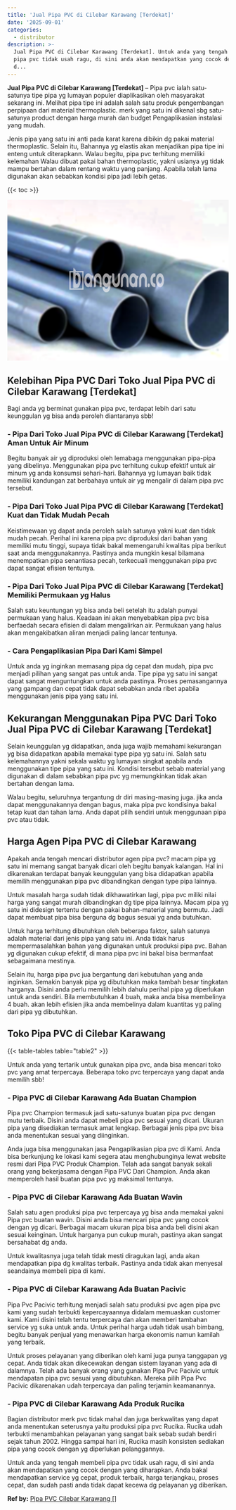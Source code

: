 ```yaml
---
title: 'Jual Pipa PVC di Cilebar Karawang [Terdekat]'
date: '2025-09-01'
categories:
  - distributor
description: >-
  Jual Pipa PVC di Cilebar Karawang [Terdekat]. Untuk anda yang tengah membeli
  pipa pvc tidak usah ragu, di sini anda akan mendapatkan yang cocok dengan yang
  d...
---
```


**Jual Pipa PVC di Cilebar Karawang \[Terdekat\]** – Pipa pvc ialah satu-satunya tipe pipa yg lumayan populer diaplikasikan oleh masyarakat sekarang ini. Melihat pipa tipe ini adalah salah satu produk pengembangan perpipaan dari material thermoplastic. merk yang satu ini dikenal sbg satu-satunya product dengan harga murah dan budget Pengaplikasian instalasi yang mudah.

Jenis pipa yang satu ini anti pada karat karena dibikin dg pakai material thermoplastic. Selain itu, Bahannya yg elastis akan menjadikan pipa tipe ini enteng untuk diterapkann. Walau begitu, pipa pvc terhitung memiliki kelemahan Walau dibuat pakai bahan thermoplastic, yakni usianya yg tidak mampu bertahan dalam rentang waktu yang panjang. Apabila telah lama digunakan akan sebabkan kondisi pipa jadi lebih getas.

{{< toc >}}

![Jual Pipa PVC di Cilebar Karawang [Terdekat]](/images/jaul-pipa-pvc-60.png)

## Kelebihan Pipa PVC Dari Toko Jual Pipa PVC di Cilebar Karawang \[Terdekat\]

Bagi anda yg berminat gunakan pipa pvc, terdapat lebih dari satu keunggulan yg bisa anda peroleh diantaranya sbb!

### \- Pipa Dari Toko Jual Pipa PVC di Cilebar Karawang \[Terdekat\] Aman Untuk Air Minum

Begitu banyak air yg diproduksi oleh lemabaga menggunakan pipa-pipa yang dibelinya. Menggunakan pipa pvc terhitung cukup efektif untuk air minum yg anda konsumsi sehari-hari. Bahannya yg lumayan baik tidak memiliki kandungan zat berbahaya untuk air yg mengalir di dalam pipa pvc tersebut.

### \- Pipa Dari Toko Jual Pipa PVC di Cilebar Karawang \[Terdekat\] Kuat dan Tidak Mudah Pecah

Keistimewaan yg dapat anda peroleh salah satunya yakni kuat dan tidak mudah pecah. Perihal ini karena pipa pvc diproduksi dari bahan yang memiliki mutu tinggi, supaya tidak bakal memengaruhi kwalitas pipa berikut saat anda menggunakannya. Pastinya anda mungkin kesal bilamana menempatkan pipa senantiasa pecah, terkecuali menggunakan pipa pvc dapat sangat efisien tentunya.

### \- Pipa Dari Toko Jual Pipa PVC di Cilebar Karawang \[Terdekat\] Memiliki Permukaan yg Halus

Salah satu keuntungan yg bisa anda beli setelah itu adalah punyai permukaan yang halus. Keadaan ini akan menyebabkan pipa pvc bisa berfaedah secara efisien di dalam mengalirkan air. Permukaan yang halus akan mengakibatkan aliran menjadi paling lancar tentunya.

### \- Cara Pengaplikasian Pipa Dari Kami Simpel

Untuk anda yg inginkan memasang pipa dg cepat dan mudah, pipa pvc menjadi pilihan yang sangat pas untuk anda. Tipe pipa yg satu ini sangat dapat sangat menguntungkan untuk anda pastinya. Proses pemasangannya yang gampang dan cepat tidak dapat sebabkan anda ribet apabila menggunakan jenis pipa yang satu ini.

## Kekurangan Menggunakan Pipa PVC Dari Toko Jual Pipa PVC di Cilebar Karawang \[Terdekat\]

Selain keunggulan yg didapatkan, anda juga wajib memahami kekurangan yg bisa didapatkan apabila memakai type pipa yg satu ini. Salah satu kelemahannya yakni sekala waktu yg lumayan singkat apabila anda menggunakan tipe pipa yang satu ini. Kondisi tersebut sebab material yang digunakan di dalam sebabkan pipa pvc yg memungkinkan tidak akan bertahan dengan lama.

Walau begitu, seluruhnya tergantung dr diri masing-masing juga. jika anda dapat menggunakannya dengan bagus, maka pipa pvc kondisinya bakal tetap kuat dan tahan lama. Anda dapat pilih sendiri untuk menggunaan pipa pvc atau tidak.

## Harga Agen Pipa PVC di Cilebar Karawang

Apakah anda tengah mencari distributor agen pipa pvc? macam pipa yg satu ini memang sangat banyak dicari oleh begitu banyak kalangan. Hal ini dikarenakan terdapat banyak keunggulan yang bisa didapatkan apabila memilih menggunakan pipa pvc dibandingkan dengan type pipa lainnya.

Untuk masalah harga sudah tidak dikhawatirkan lagi, pipa pvc miliki nilai harga yang sangat murah dibandingkan dg tipe pipa lainnya. Macam pipa yg satu ini didesign tertentu dengan pakai bahan-material yang bermutu. Jadi dapat membuat pipa bisa berguna dg bagus sesuai yg anda butuhkan.

Untuk harga terhitung dibutuhkan oleh beberapa faktor, salah satunya adalah material dari jenis pipa yang satu ini. Anda tidak harus mempermasalahkan bahan yang digunakan untuk produksi pipa pvc. Bahan yg digunakan cukup efektif, di mana pipa pvc ini bakal bisa bermanfaat sebagaimana mestinya.

Selain itu, harga pipa pvc jua bergantung dari kebutuhan yang anda inginkan. Semakin banyak pipa yg dibutuhkan maka tambah besar tingkatan harganya. Disini anda perlu memilih lebih dahulu perihal pipa yg diperlukan untuk anda sendiri. Bila membutuhkan 4 buah, maka anda bisa membelinya 4 buah. akan lebih efisien jika anda membelinya dalam kuantitas yg paling dari pipa yg dibutuhkan.

## Toko Pipa PVC di Cilebar Karawang

{{< table-tables table="table2" >}}

Untuk anda yang tertarik untuk gunakan pipa pvc, anda bisa mencari toko pvc yang amat terpercaya. Beberapa toko pvc terpercaya yang dapat anda memilih sbb!

### \- Pipa PVC di Cilebar Karawang Ada Buatan Champion

Pipa pvc Champion termasuk jadi satu-satunya buatan pipa pvc dengan mutu terbaik. Disini anda dapat mebeli pipa pvc sesuai yang dicari. Ukuran pipa yang disediakan termasuk amat lengkap. Berbagai jenis pipa pvc bisa anda menentukan sesuai yang diinginkan.

Anda juga bisa menggunakan jasa Pengaplikasian pipa pvc di Kami. Anda bisa berkunjung ke lokasi kami segera atau menghubunginya lewat website resmi dari Pipa PVC Produk Champion. Telah ada sangat banyak sekali orang yang bekerjasama dengan Pipa PVC Dari Champion. Anda akan memperoleh hasil buatan pipa pvc yg maksimal tentunya.

### \- Pipa PVC di Cilebar Karawang Ada Buatan Wavin

Salah satu agen produksi pipa pvc terpercaya yg bisa anda memakai yakni Pipa pvc buatan wavin. Disini anda bisa mencari pipa pvc yang cocok dengan yg dicari. Berbagai macam ukuran pipa bisa anda beli disini akan sesuai keinginan. Untuk harganya pun cukup murah, pastinya akan sangat bersahabat dg anda.

Untuk kwalitasnya juga telah tidak mesti diragukan lagi, anda akan mendapatkan pipa dg kwalitas terbaik. Pastinya anda tidak akan menyesal seandainya membeli pipa di kami.

### \- Pipa PVC di Cilebar Karawang Ada Buatan Pacivic

Pipa Pvc Pacivic terhitung menjadi salah satu produksi pvc agen pipa pvc kami yang sudah terbukti kepercayaannya didalam memuaskan customer kami. Kami disini telah tentu terpercaya dan akan memberi tambahan service yg suka untuk anda. Untuk perihal harga udah tidak usah bimbang, begitu banyak penjual yang menawarkan harga ekonomis namun kamilah yang terbaik.

Untuk proses pelayanan yang diberikan oleh kami juga punya tanggapan yg cepat. Anda tidak akan dikecewakan dengan sistem layanan yang ada di dalamnya. Telah ada banyak orang yang gunakan Pipa Pvc Pacivic untuk mendapatan pipa pvc sesuai yang dibutuhkan. Mereka pilih Pipa Pvc Pacivic dikarenakan udah terpercaya dan paling terjamin keamanannya.

### \- Pipa PVC di Cilebar Karawang Ada Produk Rucika

Bagian distributor merk pvc tidak mahal dan juga berkwalitas yang dapat anda menentukan seterusnya yaitu produksi pipa pvc Rucika. Rucika udah terbukti menambahkan pelayanan yang sangat baik sebab sudah berdiri sejak tahun 2002. Hingga sampai hari ini, Rucika masih konsisten sediakan pipa yang cocok dengan yg diperlukan pelanggannya.

Untuk anda yang tengah membeli pipa pvc tidak usah ragu, di sini anda akan mendapatkan yang cocok dengan yang diharapkan. Anda bakal mendapatkan service yg cepat, produk terbaik, harga terjangkau, proses cepat, dan sudah pasti anda tidak dapat kecewa dg pelayanan yg diberikan.

**Ref by:** [Pipa PVC Cilebar Karawang []](https://id.wikipedia.org/wiki/Pipa)
